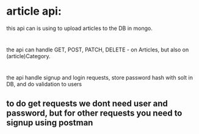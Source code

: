 # article api:

 this api can is using to upload articles to the DB in mongo.
#
 the api can handle GET, POST, PATCH, DELETE - on Articles, but also on (article)Category.
#
 the api handle signup and login requests, store password hash with solt in DB, and do validation to users

## to  do get requests we dont need user and password, but for other requests you need to signup using postman
